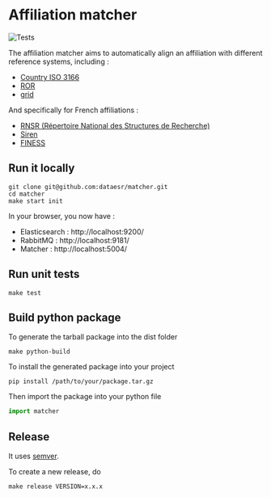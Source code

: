 # Affiliation matcher

![Tests](https://github.com/dataesr/matcher/actions/workflows/tests.yml/badge.svg)

The affiliation matcher aims to automatically align an affiliation with different reference systems, including :
- [Country ISO 3166](https://en.wikipedia.org/wiki/ISO_3166)
- [ROR](https://ror.org/)
- [grid](https://grid.ac/)

And specifically for French affiliations :
- [RNSR (Répertoire National des Structures de Recherche)](https://appliweb.dgri.education.fr/rnsr/)
- [Siren](https://www.sirene.fr/sirene/public/accueil)
- [FINESS](https://www.data.gouv.fr/fr/datasets/finess-extraction-du-fichier-des-etablissements)

## Run it locally
```shell
git clone git@github.com:dataesr/matcher.git
cd matcher
make start init
```

In your browser, you now have :
- Elasticsearch : http://localhost:9200/
- RabbitMQ : http://localhost:9181/
- Matcher : http://localhost:5004/

## Run unit tests

```shell
make test
```

## Build python package
To generate the tarball package into the dist folder
```shell
make python-build
```
To install the generated package into your project

```shell
pip install /path/to/your/package.tar.gz
```
Then import the package into your python file
```python
import matcher
```

## Release
It uses [semver](https://semver.org/).

To create a new release, do
```shell
make release VERSION=x.x.x
```